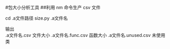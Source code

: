 #包大小分析工具
##利用 nm 命令生产 csv 文件

cd .a文件路径
size.py .a文件名

输出  
.a文件名.csv 文件大小
.a文件名.func.csv 函数大小
.a文件名.unused.csv 未使用类

